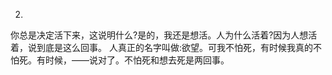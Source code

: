 2.
你总是决定活下来，这说明什么?是的，我还是想活。人为什么活着?因为人想活着，说到底是这么回事。
人真正的名字叫做:欲望。可我不怕死，有时候我真的不怕死。有时候，——说对了。不怕死和想去死是两回事。

